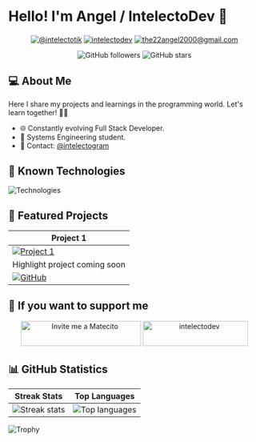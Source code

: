 <!-- Header -->
# Hello! I'm Angel / IntelectoDev 🚀

<!-- Social Media -->
<p align="center">
  <a href="https://www.tiktok.com/@intelectotik" target="_blank"><img align="center" src="https://img.shields.io/badge/TikTok-000000?style=for-the-badge&logo=tiktok&logoColor=white" alt="@intelectotik" /></a>
  <a href="https://linkedin.com/in/intelectodev" target="_blank"><img align="center" src="https://img.shields.io/badge/LinkedIn-0077B5?style=for-the-badge&logo=linkedin&logoColor=white" alt="intelectodev"/></a>
  <a href="mailto:the22angel2000@gmail.com" target="_blank"><img align="center" src="https://img.shields.io/badge/Gmail-D14836?style=for-the-badge&logo=gmail&logoColor=white" alt="the22angel2000@gmail.com"  /></a>
</p>

<!-- Badges -->
<p align="center">
  <img alt="GitHub followers" src="https://img.shields.io/github/followers/tuusuario?style=social">
  <img alt="GitHub stars" src="https://img.shields.io/github/stars/tuusuario?style=social">
</p>

<!-- About Me -->
## 💻 About Me
Here I share my projects and learnings in the programming world. Let's learn together! 👨‍🎓
- 🌐 Constantly evolving Full Stack Developer.
- 📘 Systems Engineering student.
- 📧 Contact: <a href="https://www.instagram.com/intelectogram/" target="_blank">@intelectogram</a>

<!-- Known Technologies -->
## 🔧 Known Technologies
![Technologies](https://skillicons.dev/icons?i=androidstudio,c,cs,cpp,java,php,dart,flutter,py,dotnet,css,html,js,nodejs,mysql,sqlite,firebase,gtk,git,github,docker,materialui,postman,eclipse,vscode,bash,linux,ai,ps&perline=12)

<!-- Featured Projects -->
## 🌟 Featured Projects
| Project 1 |
| --- |
| [![Project 1](https://pbs.twimg.com/media/DggV0nYW4AEXRmn.jpg)](https://github.com/IntelectoDev/) |
| Highlight project coming soon |
| [![GitHub](https://img.shields.io/badge/GitHub-100000?style=for-the-badge&logo=github&logoColor=white)](https://github.com/IntelectoDev/)

<!-- Support -->
## 🚀 If you want to support me
<p align="center">
  <a href='https://matecito.co/IntelectoDev' rel='noopener' target='_blank'><img src='https://www.matecito.co/public/button_11.png' alt='Invite me a Matecito' height="50" width="240" /></a>
  <a href="https://ko-fi.com/intelectodev" target="_blank"> <img src="https://img.shields.io/badge/Buy%20Me%20a%20Coffee-ffdd00?style=for-the-badge&logo=buy-me-a-coffee&logoColor=black" height="50" width="210" alt="intelectodev" /></a>
</p>

<!-- GitHub Statistics -->
## 📊 GitHub Statistics
| Streak Stats | Top Languages |
| --- | --- |
| ![Streak stats](https://github-readme-streak-stats.herokuapp.com/?user=IntelectoDev&theme=dark&hide_border=false) | ![Top languages](https://github-readme-stats.anuraghazra1.vercel.app/api/top-langs/?username=IntelectoDev&theme=dark&hide_border=false&no-bg=true&no-frame=true&langs_count=10) |

![Trophy](https://github-profile-trophy.vercel.app/?username=IntelectoDev&theme=radical&row=1&column=7&margin-h=15&margin-w=5&no-bg=true)
